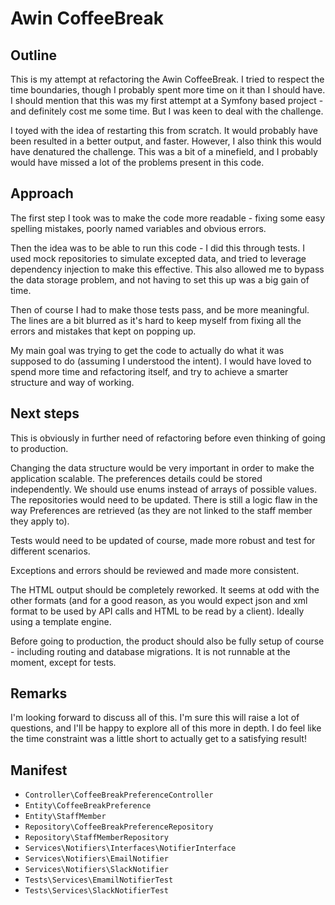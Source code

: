 # Awin CoffeeBreak

## Outline
This is my attempt at refactoring the Awin CoffeeBreak. I tried to respect the time boundaries, though I probably spent more time on it than I should have.
I should mention that this was my first attempt at a Symfony based project - and definitely cost me some time. But I was keen to deal with the challenge. 

I toyed with the idea of restarting this from scratch. It would probably have been resulted in a better output, and faster. However, I also think this would have denatured the challenge. This was a bit of a minefield, and I probably would have missed a lot of the problems present in this code. 
## Approach
The first step I took was to make the code more readable - fixing some easy spelling mistakes, poorly named variables and obvious errors.

Then the idea was to be able to run this code - I did this through tests. I used mock repositories to simulate excepted data, and tried to leverage dependency injection to make this effective. This also allowed me to bypass the data storage problem, and not having to set this up was a big gain of time.

Then of course I had to make those tests pass, and be more meaningful. The lines are a bit blurred as it's hard to keep myself from fixing all the errors and mistakes that kept on popping up.

My main goal was trying to get the code to actually do what it was supposed to do (assuming I understood the intent). 
I would have loved to spend more time and refactoring itself, and try to achieve a smarter structure and way of working.

## Next steps
This is obviously in further need of refactoring before even thinking of going to production.


Changing the data structure would be very important in order to make the application scalable.
The preferences details could be stored independently. We should use enums instead of arrays of possible values.
The repositories would need to be updated. 
There is still a logic flaw in the way Preferences are retrieved (as they are not linked to the staff member they apply to).

Tests would need to be updated of course, made more robust and test for different scenarios.

Exceptions and errors should be reviewed and made more consistent. 

The HTML output should be completely reworked. It seems at odd with the other formats (and for a good reason, as you would expect json and xml format to be used by API calls and HTML to be read by a client). Ideally using a template engine. 

Before going to production, the product should also be fully setup of course - including routing and database migrations. It is not runnable at the moment, except for tests.

## Remarks
I'm looking forward to discuss all of this. I'm sure this will raise a lot of questions, and I'll be happy to explore all of this more in depth.
I do feel like the time constraint was a little short to actually get to a satisfying result!

## Manifest
- `Controller\CoffeeBreakPreferenceController`
- `Entity\CoffeeBreakPreference`
- `Entity\StaffMember`
- `Repository\CoffeeBreakPreferenceRepository`
- `Repository\StaffMemberRepository`
- `Services\Notifiers\Interfaces\NotifierInterface`
- `Services\Notifiers\EmailNotifier`
- `Services\Notifiers\SlackNotifier`
- `Tests\Services\EmamilNotifierTest`
- `Tests\Services\SlackNotifierTest`